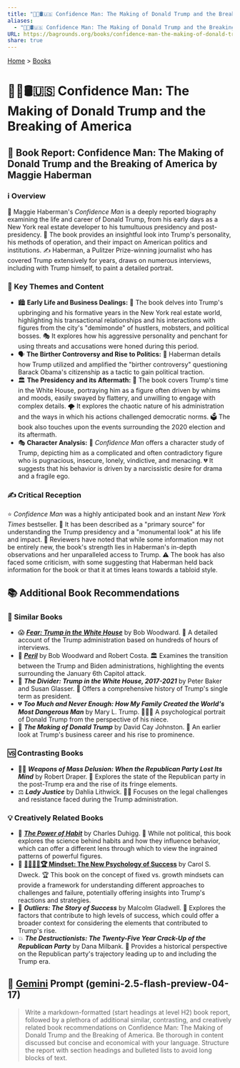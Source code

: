 ```yaml
---
title: "👹🐍🛢️🇺🇸 Confidence Man: The Making of Donald Trump and the Breaking of America"
aliases:
  - "👹🐍🛢️🇺🇸 Confidence Man: The Making of Donald Trump and the Breaking of America"
URL: https://bagrounds.org/books/confidence-man-the-making-of-donald-trump-and-the-breaking-of-america
share: true
---
```

[Home](../index.md) > [Books](./index.md)  
# 👹🐍🛢️🇺🇸 Confidence Man: The Making of Donald Trump and the Breaking of America  
## 📖 Book Report: Confidence Man: The Making of Donald Trump and the Breaking of America by Maggie Haberman  
  
### ℹ️ Overview  
  
📰 Maggie Haberman's *Confidence Man* is a deeply reported biography examining the life and career of Donald Trump, from his early days as a New York real estate developer to his tumultuous presidency and post-presidency. 🧐 The book provides an insightful look into Trump's personality, his methods of operation, and their impact on American politics and institutions. ✍️ Haberman, a Pulitzer Prize-winning journalist who has covered Trump extensively for years, draws on numerous interviews, including with Trump himself, to paint a detailed portrait.  
  
### 🔑 Key Themes and Content  
  
* 🏙️ **Early Life and Business Dealings:** 🏢 The book delves into Trump's upbringing and his formative years in the New York real estate world, highlighting his transactional relationships and his interactions with figures from the city's "demimonde" of hustlers, mobsters, and political bosses. 🎭 It explores how his aggressive personality and penchant for using threats and accusations were honed during this period.  
* 🗣️ **The Birther Controversy and Rise to Politics:** 📢 Haberman details how Trump utilized and amplified the "birther controversy" questioning Barack Obama's citizenship as a tactic to gain political traction.  
* 🏛️ **The Presidency and its Aftermath:** 💼 The book covers Trump's time in the White House, portraying him as a figure often driven by whims and moods, easily swayed by flattery, and unwilling to engage with complex details. 🌪️ It explores the chaotic nature of his administration and the ways in which his actions challenged democratic norms. 🗳️ The book also touches upon the events surrounding the 2020 election and its aftermath.  
* 🎭 **Character Analysis:** 🤔 *Confidence Man* offers a character study of Trump, depicting him as a complicated and often contradictory figure who is pugnacious, insecure, lonely, vindictive, and menacing. 💔 It suggests that his behavior is driven by a narcissistic desire for drama and a fragile ego.  
  
### ✍️ Critical Reception  
  
⭐ *Confidence Man* was a highly anticipated book and an instant *New York Times* bestseller. 📰 It has been described as a "primary source" for understanding the Trump presidency and a "monumental look" at his life and impact. 👀 Reviewers have noted that while some information may not be entirely new, the book's strength lies in Haberman's in-depth observations and her unparalleled access to Trump. ⚠️ The book has also faced some criticism, with some suggesting that Haberman held back information for the book or that it at times leans towards a tabloid style.  
  
## 📚 Additional Book Recommendations  
  
### 🔂 Similar Books  
  
* 😱 ***[Fear: Trump in the White House](./fear.md)*** by Bob Woodward. 📝 A detailed account of the Trump administration based on hundreds of hours of interviews.  
* 🚧 ***[Peril](./peril.md)*** by Bob Woodward and Robert Costa. 🏛️ Examines the transition between the Trump and Biden administrations, highlighting the events surrounding the January 6th Capitol attack.  
* 📜 ***The Divider: Trump in the White House, 2017-2021*** by Peter Baker and Susan Glasser. 📅 Offers a comprehensive history of Trump's single term as president.  
* 💔 ***Too Much and Never Enough: How My Family Created the World's Most Dangerous Man*** by Mary L. Trump. 👨‍👩‍👧 A psychological portrait of Donald Trump from the perspective of his niece.  
* 🏢 ***The Making of Donald Trump*** by David Cay Johnston. 💼 An earlier look at Trump's business career and his rise to prominence.  
  
### 🆚 Contrasting Books  
  
* 😵‍💫 ***Weapons of Mass Delusion: When the Republican Party Lost Its Mind*** by Robert Draper. 🐘 Explores the state of the Republican party in the post-Trump era and the rise of its fringe elements.  
* ⚖️ ***Lady Justice*** by Dahlia Lithwick. 👩‍⚖️ Focuses on the legal challenges and resistance faced during the Trump administration.  
  
### 💡 Creatively Related Books  
  
* 🔁 ***[The Power of Habit](./the-power-of-habit.md)*** by Charles Duhigg. 🧠 While not political, this book explores the science behind habits and how they influence behavior, which can offer a different lens through which to view the ingrained patterns of powerful figures.  
* 🧠 **[🌱🧘🏼‍♀️🏆 Mindset: The New Psychology of Success](./mindset.md)** by Carol S. Dweck. 🏆 This book on the concept of fixed vs. growth mindsets can provide a framework for understanding different approaches to challenges and failure, potentially offering insights into Trump's reactions and strategies.  
* 🚀 ***Outliers: The Story of Success*** by Malcolm Gladwell. 🌟 Explores the factors that contribute to high levels of success, which could offer a broader context for considering the elements that contributed to Trump's rise.  
* 💥 ***The Destructionists: The Twenty-Five Year Crack-Up of the Republican Party*** by Dana Milbank. 🐘 Provides a historical perspective on the Republican party's trajectory leading up to and including the Trump era.  
  
## 💬 [Gemini](../software/gemini.md) Prompt (gemini-2.5-flash-preview-04-17)  
> Write a markdown-formatted (start headings at level H2) book report, followed by a plethora of additional similar, contrasting, and creatively related book recommendations on Confidence Man: The Making of Donald Trump and the Breaking of America. Be thorough in content discussed but concise and economical with your language. Structure the report with section headings and bulleted lists to avoid long blocks of text.